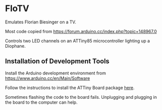 # FloTV

Emulates Florian Biesinger on a TV.

Most code copied from https://forum.arduino.cc/index.php?topic=148967.0

Controls two LED channels on an ATTiny85 microcontroller lighting up a Diophane.

## Installation of Development Tools

Install the Arduino development environment from https://www.arduino.cc/en/Main/Software

Follow the instructions to install the ATTiny Board package [here](http://digistump.com/wiki/digispark/tutorials/connecting).

Sometimes flashing the code to the board fails. Unplugging and plugging in the board to the computer can help.
